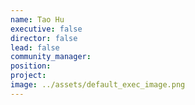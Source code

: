 ```yaml
---
name: Tao Hu
executive: false
director: false
lead: false
community_manager: 
position:  
project:  
image: ../assets/default_exec_image.png
---
```

